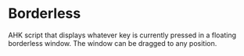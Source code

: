 # Borderless

AHK script that displays whatever key is currently pressed in a floating borderless window. The window can be dragged to any position.
